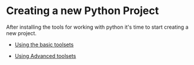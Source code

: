 # Creating a new Python Project

After installing the tools for working with python it's time to start creating a new project.

- [Using the basic toolsets](./basicPYTools.md)

- [Using Advanced toolsets](./advPyTools.md)
